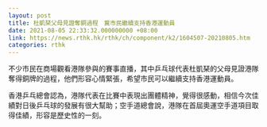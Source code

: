 ```yaml
---
layout: post
title: 杜凱琹父母見證奪銅過程　冀市民繼續支持香港運動員
date: 2021-08-05 22:33:32.000000000 +08:00
link: https://news.rthk.hk/rthk/ch/component/k2/1604507-20210805.htm
categories: rthk
---
```


不少市民在商場觀看港隊參與的賽事直播，其中乒乓球代表杜凱琹的父母見證港隊奪得銅牌的過程，他們形容心情緊張，希望市民可以繼續支持香港運動員。

香港乒乓總會認為，港隊代表在比賽中表現出團體精神，覺得很感動，相信今次佳績對日後乒乓球的發展有很大幫助；空手道總會說，港隊在首屆奧運空手道項目取得佳績，形容是歷史性的一刻。
